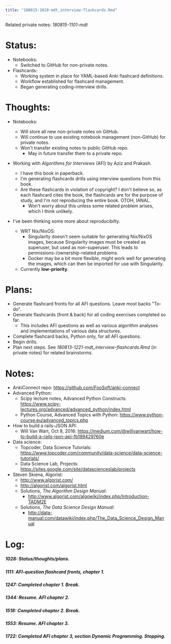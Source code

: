 ```yaml
---
title: "180815-1028-mdt_interview-flashcards.Rmd"
---
```


Related private notes: _180815-1101-mdt_

# Status:

- Notebooks:
  - Switched to GitHub for non-private notes.
- Flashcards:
  - Working system in place for YAML-based Anki flashcard definitions.
  - Workflow established for flashcard management.
  - Began generating coding-interview drills.


# Thoughts:

- Notebooks:
  - Will store all new non-private notes on GitHub.
  - Will continue to use existing notebook management (non-GitHub) for private notes.
  - Won't transfer existing notes to public GitHub repo.
    - May in future transfer them to a private repo.

- Working with _Algorithms for Interviews_ (AFI) by Aziz and Prakash.
  - I have this book in paperback.
  - I'm generating flashcards drills using interview questions from this book.
  - Are these flashcards in violation of copyright? I don't believe so, as each flashcard cites the book, the flashcards are for the purpose of study, and I'm not reproducing the entire book. OTOH, IANAL.
    - Won't worry about this unless some related problem arises, which I think unlikely.

- I've been thinking some more about reproducibilty.
  - WRT Nix/NixOS:
    - Singularity doesn't seem suitable for generating Nix/NixOS images, because Singularity images must be created as superuser, but used as non-superuser. This leads to permissions-/ownership-related problems.
    - Docker may be a bit more flexible, might work well for generating the images, which can then be imported for use with Singularity.
  - Currently **low-priority**.


# Plans:

- Generate flashcard fronts for all AFI questions. Leave most backs "To-do".
- Generate flashcards (front & back) for all coding exercises completed so far.
  - This includes AFI questions as well as various algorithm analyses and implementations of various data structures.
- Complete flashcard backs, Python only, for all AFI questions.
- Begin drills.
- Plan next steps. See _180813-1221-mdt_interview-flashcards.Rmd_ (in private notes) for related brainstorms.


# Notes:

- AnkiConnect repo: https://github.com/FooSoft/anki-connect
- Advanced Python:
  - Scipy lecture notes, Advanced Python Constructs: https://www.scipy-lectures.org/advanced/advanced_python/index.html
  - Python Course, Advanced Topics with Python: https://www.python-course.eu/advanced_topics.php
- How to build a rails-JSON API:
  - Will Van Wart, Oct 8, 2016: https://medium.com/@willvanwart/how-to-build-a-rails-json-api-fb199429760e
- Data science:
  - Topcoder, Data Science Tutorials: https://www.topcoder.com/community/data-science/data-science-tutorials/
  - Data Science Lab, Projects: https://sites.google.com/site/datascienceslab/projects
- Steven Skiena, Algorist:
  - http://www.algorist.com/
  - http://algorist.com/algorist.html
  - Solutions, _The Algorithm Design Manual_:
    -  http://www.algorist.com/algowiki/index.php/Introduction-TADM2E
  - Solutions, _The Data Science Design Manual_:
    - http://data-manual.com/datawiki/index.php/The_Data_Science_Design_Manual


# Log:

##### 1028: Status/thoughts/plans.

##### 1111: AFI-question flashcard fronts, chapter 1.

##### 1247: Completed chapter 1. Break.

##### 1344: Resume. AFI chapter 2.

##### 1518: Completed chapter 2. Break.

##### 1553: Resume. AFI chapter 3.

##### 1722: Completed AFI chapter 3, section _Dynamic Programming_. Stopping.
